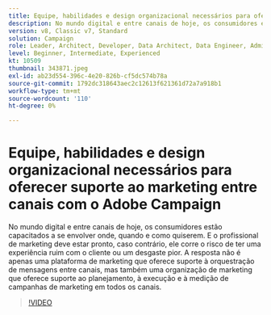 ```yaml
---
title: Equipe, habilidades e design organizacional necessários para oferecer suporte ao marketing entre canais com o Adobe Campaign
description: No mundo digital e entre canais de hoje, os consumidores estão capacitados a se envolver onde, quando e como quiserem.
version: v8, Classic v7, Standard
solution: Campaign
role: Leader, Architect, Developer, Data Architect, Data Engineer, Admin, User
level: Beginner, Intermediate, Experienced
kt: 10509
thumbnail: 343871.jpeg
exl-id: ab23d554-396c-4e20-826b-cf5dc574b78a
source-git-commit: 1792dc318643aec2c12613f621361d72a7a918b1
workflow-type: tm+mt
source-wordcount: '110'
ht-degree: 0%

---
```


# Equipe, habilidades e design organizacional necessários para oferecer suporte ao marketing entre canais com o Adobe Campaign

No mundo digital e entre canais de hoje, os consumidores estão capacitados a se envolver onde, quando e como quiserem. E o profissional de marketing deve estar pronto, caso contrário, ele corre o risco de ter uma experiência ruim com o cliente ou um desgaste pior. A resposta não é apenas uma plataforma de marketing que oferece suporte à orquestração de mensagens entre canais, mas também uma organização de marketing que oferece suporte ao planejamento, à execução e à medição de campanhas de marketing em todos os canais.

>[!VIDEO](https://video.tv.adobe.com/v/343871/?quality=12&learn=on)

